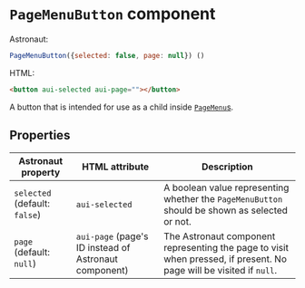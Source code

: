 # `PageMenuButton` component
Astronaut:
```javascript
PageMenuButton({selected: false, page: null}) ()
```

HTML:
```html
<button aui-selected aui-page=""></button>
```

A button that is intended for use as a child inside [`PageMenu`s](reference/components/pagemenu.md).

## Properties
| Astronaut property | HTML attribute | Description |
|---|---|---|
|`selected` (default: `false`) | `aui-selected` | A boolean value representing whether the `PageMenuButton` should be shown as selected or not. |
| `page` (default: `null`) | `aui-page` (page's ID instead of Astronaut component) | The Astronaut component representing the page to visit when pressed, if present. No page will be visited if `null`. |
